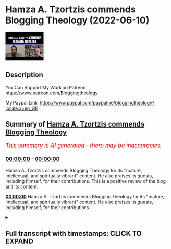 # Hamza A. Tzortzis commends Blogging Theology (2022-06-10)

![alt Hamza A. Tzortzis commends Blogging Theology](xv32S5e-AUI.jpg "Hamza A. Tzortzis commends Blogging Theology")

## Description

You Can Support My Work on Patreon:
https://www.patreon.com/Bloggingtheology

My Paypal Link: 
https://www.paypal.com/paypalme/bloggingtheology?locale.x=en_GB

## Summary of [Hamza A. Tzortzis commends Blogging Theology](https://www.youtube.com/watch?v=xv32S5e-AUI)


*<span style="color:red; font-size:125%">This summary is AI generated - there may be inaccuracies</span>. [](/)*

### [00:00:00](https://www.youtube.com/watch?v=xv32S5e-AUI&t=0) - [00:00:00](https://www.youtube.com/watch?v=xv32S5e-AUI&t=0)

Hamza A. Tzortzis commends Blogging Theology for its "mature, intellectual, and spiritually vibrant" content. He also praises its guests, including himself, for their contributions. This is a positive review of the blog and its content.

**[00:00:00](https://www.youtube.com/watch?v=xv32S5e-AUI&t=0)** Hamza A. Tzortzis commends Blogging Theology for its "mature, intellectual, and spiritually vibrant" content. He also praises its guests, including himself, for their contributions.

<details><summary><h2>Full transcript with timestamps: CLICK TO EXPAND</h2></summary>

[0:00:01](https://youtu.be/xv32S5e-AUI?t=1) by the way i forgot to mention paul and  
[0:00:03](https://youtu.be/xv32S5e-AUI?t=3) i'm not saying this just to you know you  
[0:00:05](https://youtu.be/xv32S5e-AUI?t=5) know throw dust in your face but i have  
[0:00:06](https://youtu.be/xv32S5e-AUI?t=6) to admit your channel is probably the  
[0:00:09](https://youtu.be/xv32S5e-AUI?t=9) most  
[0:00:10](https://youtu.be/xv32S5e-AUI?t=10) mature  
[0:00:12](https://youtu.be/xv32S5e-AUI?t=12) intellectual spiritually vibrant channel  
[0:00:15](https://youtu.be/xv32S5e-AUI?t=15) uh that exists on youtube at the moment  
[0:00:18](https://youtu.be/xv32S5e-AUI?t=18) it is you know one of my favorite  
[0:00:21](https://youtu.be/xv32S5e-AUI?t=21) channels i do promote it often on  
[0:00:22](https://youtu.be/xv32S5e-AUI?t=22) twitter and i just have to say that it's  
[0:00:25](https://youtu.be/xv32S5e-AUI?t=25) an inspiration like you're an  
[0:00:27](https://youtu.be/xv32S5e-AUI?t=27) inspiration right  
[0:00:31](https://youtu.be/xv32S5e-AUI?t=31) if it is if it isn't inspiration it is  
[0:00:32](https://youtu.be/xv32S5e-AUI?t=32) because besides because of guests like  
[0:00:34](https://youtu.be/xv32S5e-AUI?t=34) yourself who come on and and bring that  
[0:00:36](https://youtu.be/xv32S5e-AUI?t=36) uh that that  
[0:00:38](https://youtu.be/xv32S5e-AUI?t=38) that content which uh  
[0:00:40](https://youtu.be/xv32S5e-AUI?t=40) is often not found in many other media  
[0:00:42](https://youtu.be/xv32S5e-AUI?t=42) so i i know the credit belongs to god  
[0:00:44](https://youtu.be/xv32S5e-AUI?t=44) but also to the guests who bring this  
[0:00:47](https://youtu.be/xv32S5e-AUI?t=47) content uh uh to to a wider audience to  
[0:00:50](https://youtu.be/xv32S5e-AUI?t=50) me obviously as well so thank you  
[0:00:52](https://youtu.be/xv32S5e-AUI?t=52) for that i mean i mean but yeah i wanted  
[0:00:54](https://youtu.be/xv32S5e-AUI?t=54) to say because as a form of  
[0:00:55](https://youtu.be/xv32S5e-AUI?t=55) encouragement we've known of each other  
[0:00:58](https://youtu.be/xv32S5e-AUI?t=58) for for years i think over a decade i've  
[0:01:00](https://youtu.be/xv32S5e-AUI?t=60) never had like proper conversations like  
[0:01:02](https://youtu.be/xv32S5e-AUI?t=62) this but just seeing what you've been  
[0:01:04](https://youtu.be/xv32S5e-AUI?t=64) able to achieve  
[0:01:05](https://youtu.be/xv32S5e-AUI?t=65) is phenomenal and also  
[0:01:07](https://youtu.be/xv32S5e-AUI?t=67) brothers and sisters coming from  
[0:01:09](https://youtu.be/xv32S5e-AUI?t=69) different spectrums of islamic thought i  
[0:01:11](https://youtu.be/xv32S5e-AUI?t=71) appreciate like there's one uh uh shafty  
[0:01:14](https://youtu.be/xv32S5e-AUI?t=74) scholar brother that i know from grenade  
[0:01:16](https://youtu.be/xv32S5e-AUI?t=76) mosque he called your he could  
[0:01:19](https://youtu.be/xv32S5e-AUI?t=79) he called your youtube channel the  
[0:01:20](https://youtu.be/xv32S5e-AUI?t=80) switzerland of the internet or something  
[0:01:22](https://youtu.be/xv32S5e-AUI?t=82) yeah yeah i heard that i had no idea  
[0:01:24](https://youtu.be/xv32S5e-AUI?t=84) what he meant by that and i asked some  
[0:01:26](https://youtu.be/xv32S5e-AUI?t=86) friends what does he mean and they come  
[0:01:28](https://youtu.be/xv32S5e-AUI?t=88) with different theories all of them very  
[0:01:29](https://youtu.be/xv32S5e-AUI?t=89) worrying actually  
[0:01:31](https://youtu.be/xv32S5e-AUI?t=91) so i thought okay i'll park that to one  
[0:01:33](https://youtu.be/xv32S5e-AUI?t=93) side and just move on  

</details>
